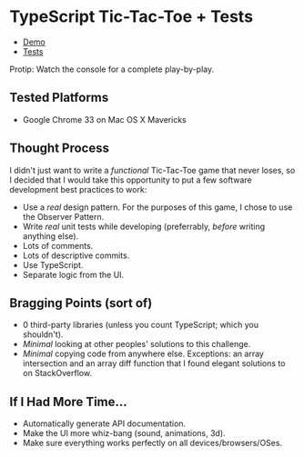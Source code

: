 TypeScript Tic-Tac-Toe + Tests
=========================================
-  [Demo](http://micahbolen.github.io/Tic-Tac-Toe/)
-  [Tests](http://micahbolen.github.io/Tic-Tac-Toe/tests.html)

Protip: Watch the console for a complete play-by-play.

Tested Platforms
----------------
-  Google Chrome 33 on Mac OS X Mavericks

Thought Process
---------------
I didn't just want to write a _functional_ Tic-Tac-Toe game that never loses, so I decided that I would take
this opportunity to put a few software development best practices to work:
-  Use a _real_ design pattern.  For the purposes of this game, I chose to use the Observer Pattern.
-  Write _real_ unit tests while developing (preferrably, _before_ writing anything else).  
-  Lots of comments.
-  Lots of descriptive commits.
-  Use TypeScript.  
-  Separate logic from the UI.  

Bragging Points (sort of)
-------------------------
-  0 third-party libraries (unless you count TypeScript; which you shouldn't).
-  _Minimal_ looking at other peoples' solutions to this challenge.
-  _Minimal_ copying code from anywhere else.  Exceptions: an array intersection and an array diff function that I found elegant solutions to on StackOverflow.

If I Had More Time...
---------------------
-  Automatically generate API documentation.
-  Make the UI more whiz-bang (sound, animations, 3d).
-  Make sure everything works perfectly on all devices/browsers/OSes.